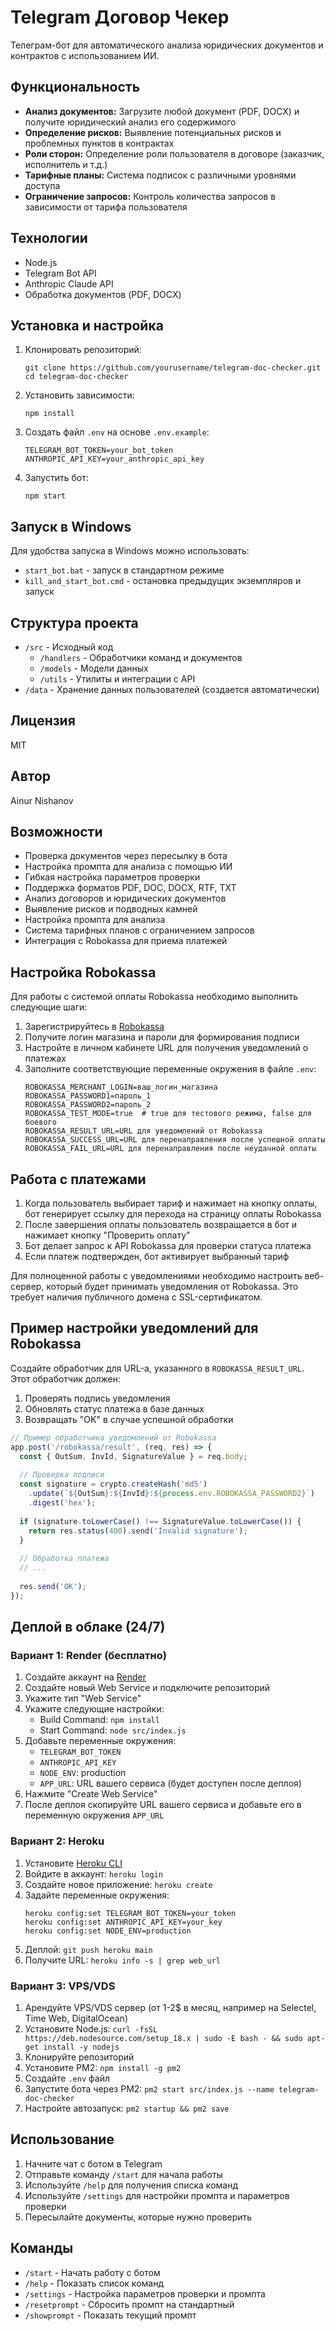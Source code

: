 # Telegram Договор Чекер

Телеграм-бот для автоматического анализа юридических документов и контрактов с использованием ИИ.

## Функциональность

- **Анализ документов:** Загрузите любой документ (PDF, DOCX) и получите юридический анализ его содержимого
- **Определение рисков:** Выявление потенциальных рисков и проблемных пунктов в контрактах
- **Роли сторон:** Определение роли пользователя в договоре (заказчик, исполнитель и т.д.)
- **Тарифные планы:** Система подписок с различными уровнями доступа
- **Ограничение запросов:** Контроль количества запросов в зависимости от тарифа пользователя

## Технологии

- Node.js
- Telegram Bot API
- Anthropic Claude API
- Обработка документов (PDF, DOCX)

## Установка и настройка

1. Клонировать репозиторий:
   ```
   git clone https://github.com/yourusername/telegram-doc-checker.git
   cd telegram-doc-checker
   ```

2. Установить зависимости:
   ```
   npm install
   ```

3. Создать файл `.env` на основе `.env.example`:
   ```
   TELEGRAM_BOT_TOKEN=your_bot_token
   ANTHROPIC_API_KEY=your_anthropic_api_key
   ```

4. Запустить бот:
   ```
   npm start
   ```

## Запуск в Windows

Для удобства запуска в Windows можно использовать:
- `start_bot.bat` - запуск в стандартном режиме
- `kill_and_start_bot.cmd` - остановка предыдущих экземпляров и запуск

## Структура проекта

- `/src` - Исходный код
  - `/handlers` - Обработчики команд и документов
  - `/models` - Модели данных
  - `/utils` - Утилиты и интеграции с API
- `/data` - Хранение данных пользователей (создается автоматически)

## Лицензия

MIT

## Автор

Ainur Nishanov

## Возможности

- Проверка документов через пересылку в бота
- Настройка промпта для анализа с помощью ИИ
- Гибкая настройка параметров проверки
- Поддержка форматов PDF, DOC, DOCX, RTF, TXT
- Анализ договоров и юридических документов
- Выявление рисков и подводных камней
- Настройка промпта для анализа
- Система тарифных планов с ограничением запросов
- Интеграция с Robokassa для приема платежей

## Настройка Robokassa

Для работы с системой оплаты Robokassa необходимо выполнить следующие шаги:

1. Зарегистрируйтесь в [Robokassa](https://www.robokassa.ru/)
2. Получите логин магазина и пароли для формирования подписи
3. Настройте в личном кабинете URL для получения уведомлений о платежах
4. Заполните соответствующие переменные окружения в файле `.env`:
   ```
   ROBOKASSA_MERCHANT_LOGIN=ваш_логин_магазина
   ROBOKASSA_PASSWORD1=пароль_1
   ROBOKASSA_PASSWORD2=пароль_2
   ROBOKASSA_TEST_MODE=true  # true для тестового режима, false для боевого
   ROBOKASSA_RESULT_URL=URL для уведомлений от Robokassa
   ROBOKASSA_SUCCESS_URL=URL для перенаправления после успешной оплаты
   ROBOKASSA_FAIL_URL=URL для перенаправления после неудачной оплаты
   ```

## Работа с платежами

1. Когда пользователь выбирает тариф и нажимает на кнопку оплаты, бот генерирует ссылку для перехода на страницу оплаты Robokassa
2. После завершения оплаты пользователь возвращается в бот и нажимает кнопку "Проверить оплату"
3. Бот делает запрос к API Robokassa для проверки статуса платежа
4. Если платеж подтвержден, бот активирует выбранный тариф

Для полноценной работы с уведомлениями необходимо настроить веб-сервер, который будет принимать уведомления от Robokassa. Это требует наличия публичного домена с SSL-сертификатом.

## Пример настройки уведомлений для Robokassa

Создайте обработчик для URL-а, указанного в `ROBOKASSA_RESULT_URL`. Этот обработчик должен:

1. Проверять подпись уведомления
2. Обновлять статус платежа в базе данных
3. Возвращать "OK" в случае успешной обработки

```javascript
// Пример обработчика уведомлений от Robokassa
app.post('/robokassa/result', (req, res) => {
  const { OutSum, InvId, SignatureValue } = req.body;
  
  // Проверка подписи
  const signature = crypto.createHash('md5')
    .update(`${OutSum}:${InvId}:${process.env.ROBOKASSA_PASSWORD2}`)
    .digest('hex');
  
  if (signature.toLowerCase() !== SignatureValue.toLowerCase()) {
    return res.status(400).send('Invalid signature');
  }
  
  // Обработка платежа
  // ...
  
  res.send('OK');
});
```

## Деплой в облаке (24/7)

### Вариант 1: Render (бесплатно)

1. Создайте аккаунт на [Render](https://render.com)
2. Создайте новый Web Service и подключите репозиторий
3. Укажите тип "Web Service"
4. Укажите следующие настройки:
   - Build Command: `npm install`
   - Start Command: `node src/index.js`
5. Добавьте переменные окружения:
   - `TELEGRAM_BOT_TOKEN`
   - `ANTHROPIC_API_KEY`
   - `NODE_ENV`: production
   - `APP_URL`: URL вашего сервиса (будет доступен после деплоя)
6. Нажмите "Create Web Service"
7. После деплоя скопируйте URL вашего сервиса и добавьте его в переменную окружения `APP_URL`

### Вариант 2: Heroku

1. Установите [Heroku CLI](https://devcenter.heroku.com/articles/heroku-cli)
2. Войдите в аккаунт: `heroku login`
3. Создайте новое приложение: `heroku create`
4. Задайте переменные окружения:
   ```
   heroku config:set TELEGRAM_BOT_TOKEN=your_token
   heroku config:set ANTHROPIC_API_KEY=your_key
   heroku config:set NODE_ENV=production
   ```
5. Деплой: `git push heroku main`
6. Получите URL: `heroku info -s | grep web_url`

### Вариант 3: VPS/VDS 

1. Арендуйте VPS/VDS сервер (от 1-2$ в месяц, например на Selectel, Time Web, DigitalOcean)
2. Установите Node.js: `curl -fsSL https://deb.nodesource.com/setup_18.x | sudo -E bash - && sudo apt-get install -y nodejs`
3. Клонируйте репозиторий
4. Установите PM2: `npm install -g pm2`
5. Создайте `.env` файл
6. Запустите бота через PM2: `pm2 start src/index.js --name telegram-doc-checker`
7. Настройте автозапуск: `pm2 startup && pm2 save`

## Использование

1. Начните чат с ботом в Telegram
2. Отправьте команду `/start` для начала работы
3. Используйте `/help` для получения списка команд
4. Используйте `/settings` для настройки промпта и параметров проверки
5. Пересылайте документы, которые нужно проверить

## Команды

- `/start` - Начать работу с ботом
- `/help` - Показать список команд
- `/settings` - Настройка параметров проверки и промпта
- `/resetprompt` - Сбросить промпт на стандартный
- `/showprompt` - Показать текущий промпт
